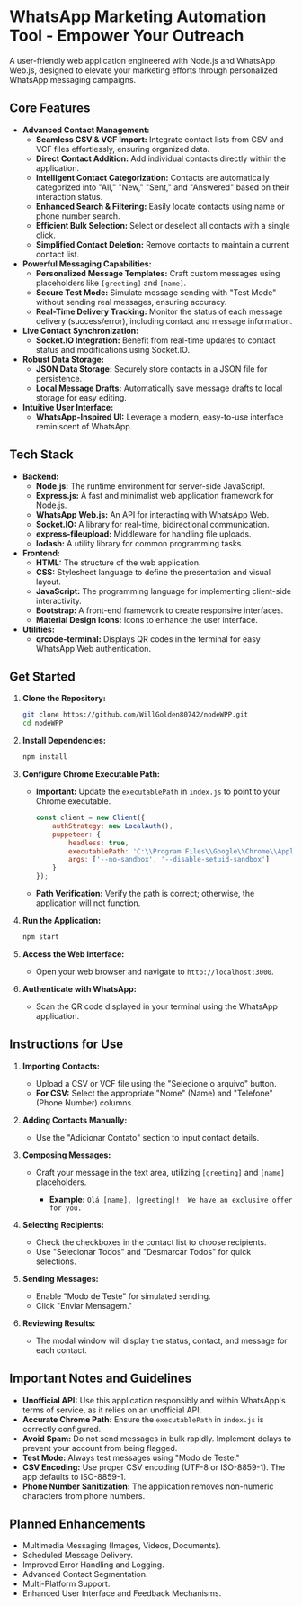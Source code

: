 # WhatsApp Marketing Automation Tool - Empower Your Outreach

A user-friendly web application engineered with Node.js and WhatsApp Web.js, designed to elevate your marketing efforts through personalized WhatsApp messaging campaigns.

## Core Features

*   **Advanced Contact Management:**
    *   **Seamless CSV & VCF Import:** Integrate contact lists from CSV and VCF files effortlessly, ensuring organized data.
    *   **Direct Contact Addition:** Add individual contacts directly within the application.
    *   **Intelligent Contact Categorization:** Contacts are automatically categorized into "All," "New," "Sent," and "Answered" based on their interaction status.
    *   **Enhanced Search & Filtering:** Easily locate contacts using name or phone number search.
    *   **Efficient Bulk Selection:** Select or deselect all contacts with a single click.
    *   **Simplified Contact Deletion:** Remove contacts to maintain a current contact list.
*   **Powerful Messaging Capabilities:**
    *   **Personalized Message Templates:** Craft custom messages using placeholders like `[greeting]` and `[name]`.
    *   **Secure Test Mode:** Simulate message sending with "Test Mode" without sending real messages, ensuring accuracy.
    *   **Real-Time Delivery Tracking:** Monitor the status of each message delivery (success/error), including contact and message information.
*   **Live Contact Synchronization:**
    *   **Socket.IO Integration:** Benefit from real-time updates to contact status and modifications using Socket.IO.
*   **Robust Data Storage:**
    *   **JSON Data Storage:** Securely store contacts in a JSON file for persistence.
    *   **Local Message Drafts:** Automatically save message drafts to local storage for easy editing.
*   **Intuitive User Interface:**
    *   **WhatsApp-Inspired UI:** Leverage a modern, easy-to-use interface reminiscent of WhatsApp.

## Tech Stack

*   **Backend:**
    *   **Node.js:**  The runtime environment for server-side JavaScript.
    *   **Express.js:** A fast and minimalist web application framework for Node.js.
    *   **WhatsApp Web.js:** An API for interacting with WhatsApp Web.
    *   **Socket.IO:** A library for real-time, bidirectional communication.
    *   **express-fileupload:** Middleware for handling file uploads.
    *   **lodash:** A utility library for common programming tasks.
*   **Frontend:**
    *   **HTML:** The structure of the web application.
    *   **CSS:** Stylesheet language to define the presentation and visual layout.
    *   **JavaScript:** The programming language for implementing client-side interactivity.
    *   **Bootstrap:** A front-end framework to create responsive interfaces.
    *   **Material Design Icons:** Icons to enhance the user interface.
*   **Utilities:**
    *   **qrcode-terminal:**  Displays QR codes in the terminal for easy WhatsApp Web authentication.

## Get Started

1.  **Clone the Repository:**

    ```bash
    git clone https://github.com/WillGolden80742/nodeWPP.git
    cd nodeWPP
    ```

2.  **Install Dependencies:**

    ```bash
    npm install
    ```

3.  **Configure Chrome Executable Path:**

    *   **Important:**  Update the `executablePath` in `index.js` to point to your Chrome executable.

        ```javascript
        const client = new Client({
            authStrategy: new LocalAuth(),
            puppeteer: {
                headless: true,
                executablePath: 'C:\\Program Files\\Google\\Chrome\\Application\\chrome.exe', // <-- **MANDATORY: Update this path!**
                args: ['--no-sandbox', '--disable-setuid-sandbox']
            }
        });
        ```

    *   **Path Verification:**  Verify the path is correct; otherwise, the application will not function.

4.  **Run the Application:**

    ```bash
    npm start
    ```

5.  **Access the Web Interface:**

    *   Open your web browser and navigate to `http://localhost:3000`.

6.  **Authenticate with WhatsApp:**

    *   Scan the QR code displayed in your terminal using the WhatsApp application.

## Instructions for Use

1.  **Importing Contacts:**
    *   Upload a CSV or VCF file using the "Selecione o arquivo" button.
    *   **For CSV:**  Select the appropriate "Nome" (Name) and "Telefone" (Phone Number) columns.

2.  **Adding Contacts Manually:**
    *   Use the "Adicionar Contato" section to input contact details.

3.  **Composing Messages:**
    *   Craft your message in the text area, utilizing `[greeting]` and `[name]` placeholders.

        *   **Example:** `Olá [name], [greeting]!  We have an exclusive offer for you.`

4.  **Selecting Recipients:**
    *   Check the checkboxes in the contact list to choose recipients.
    *   Use "Selecionar Todos" and "Desmarcar Todos" for quick selections.

5.  **Sending Messages:**
    *   Enable "Modo de Teste" for simulated sending.
    *   Click "Enviar Mensagem."

6.  **Reviewing Results:**
    *   The modal window will display the status, contact, and message for each contact.

## Important Notes and Guidelines

*   **Unofficial API:**  Use this application responsibly and within WhatsApp's terms of service, as it relies on an unofficial API.
*   **Accurate Chrome Path:** Ensure the `executablePath` in `index.js` is correctly configured.
*   **Avoid Spam:** Do not send messages in bulk rapidly. Implement delays to prevent your account from being flagged.
*   **Test Mode:** Always test messages using "Modo de Teste."
*   **CSV Encoding:** Use proper CSV encoding (UTF-8 or ISO-8859-1). The app defaults to ISO-8859-1.
*   **Phone Number Sanitization:** The application removes non-numeric characters from phone numbers.

## Planned Enhancements

*   Multimedia Messaging (Images, Videos, Documents).
*   Scheduled Message Delivery.
*   Improved Error Handling and Logging.
*   Advanced Contact Segmentation.
*   Multi-Platform Support.
*   Enhanced User Interface and Feedback Mechanisms.